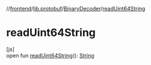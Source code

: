 //[frontend](../../../index.md)/[lib.protobuf](../index.md)/[BinaryDecoder](index.md)/[readUint64String](read-uint64-string.md)

# readUint64String

[js]\
open fun [readUint64String](read-uint64-string.md)(): [String](https://kotlinlang.org/api/latest/jvm/stdlib/kotlin/-string/index.html)
